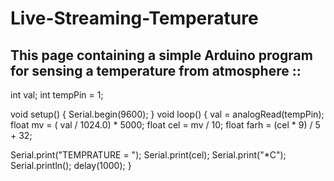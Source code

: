 # Live-Streaming-Temperature

This page containing a simple Arduino program for sensing a temperature from atmosphere ::
------------------------------------------------------------------------------------------

int val;
int tempPin = 1;

void setup()
{
  Serial.begin(9600);
}
void loop()
{
  val = analogRead(tempPin);
  float mv = ( val / 1024.0) * 5000;
  float cel = mv / 10;
  float farh = (cel * 9) / 5 + 32;

  Serial.print("TEMPRATURE = ");
  Serial.print(cel);
  Serial.print("*C");
  Serial.println();
  delay(1000);
}
